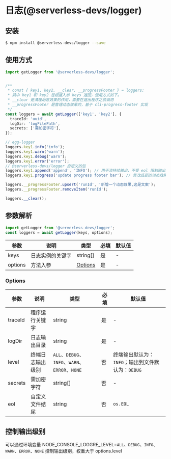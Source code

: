 
# 日志(@serverless-devs/logger)

## 安装

```bash
$ npm install @serverless-devs/logger --save
```

## 使用方式

```ts
import getLogger from '@serverless-devs/logger';


/**
 * const { key1, key2, __clear, __progressFooter } = loggers;
 * 其中 key1 和 key2 是根据入参 keys 返回，使用方式如下。
 * __clear 是清理动态效果的作用，需要在退出程序之前调用
 * __progressFooter 是管理动态效果的，基于 cli-progress-footer 实现
 */
const loggers = await getLogger(['key1', 'key2'], {
  traceId: 'uuid',
  logDir: 'logFilePath',
  secrets: ['需加密字符'],
});

// egg-logger
loggers.key1.info('info');
loggers.key1.warn('warn');
loggers.key1.debug('warn');
loggers.key1.error('error');
// @serverless-devs/logger 自定义的包
loggers.key1.append('append', 'INFO'); // 用于流持续输出，不受 eol 限制输出。例如：mvn命令在linux下通过文件流有换行异常可以使用此方法持续输出内容
loggers.key1.progress('update progress footer bar'); // 修改底部的动态效果文案

loggers.__progressFooter.upsert('runId', '新增一个动态效果,这是文案');
loggers.__progressFooter.removeItem('runId');

loggers.__clear();
```

## 参数解析

```ts
import getLogger from '@serverless-devs/logger';
const loggers = await getLogger(keys, options);
```

| 参数      | 说明         | 类型                          | 必填 | 默认值        |
| --------- | ------------ | ----------------------------- | ---- | ------------- |
| keys | 日志实例的关键字 | string[] | 是 | - |
| options | 方法入参 | [Options](#Options) | 是 | - |


### Options

| 参数      | 说明         | 类型                          | 必填 | 默认值        |
| --------- | ------------ | ----------------------------- | ---- | ------------- |
| traceId    | 程序运行关键字   |  string     | 是   |  - |
| logDir    | 日志输出目录   |  string     | 是   |  - |
| level    | 终端日志输出级别   |  `ALL`、`DEBUG`、`INFO`、`WARN`、`ERROR`、`NONE`  | 否   | 终端输出默认为：`INFO`；输出到文件默认为：`DEBUG` |
| secrets    | 需加密字符   |  string[]     | 否   |  - |
| eol    | 自定义文件结尾   |  string  | 否   |  `os.EOL` |

## 控制输出级别

可以通过环境变量 NODE_CONSOLE_LOGGRE_LEVEL=`ALL`、`DEBUG`、`INFO`、`WARN`、`ERROR`、`NONE` 控制输出级别，权重大于 options.level
